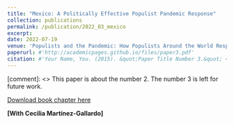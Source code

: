 ```yaml
---
title: "Mexico: A Politically Effective Populist Pandemic Response"
collection: publications
permalink: /publication/2022_03_mexico
excerpt:
date: 2022-07-19
venue: 'Populists and the Pandemic: How Populists Around the World Responded to COVID-19 (Nils Ringe and Lucio Rennó eds.)'
paperurl: #'http://academicpages.github.io/files/paper3.pdf'
citation: #'Your Name, You. (2015). &quot;Paper Title Number 3.&quot; <i>Journal 1</i>. 1(3).'
---
```

[comment]: <> This paper is about the number 2. The number 3 is left for future work.

[Download book chapter here](https://library.oapen.org/bitstream/handle/20.500.12657/57268/9781000634877.pdf?sequence=1#page=50)

**[With Cecilia Martínez-Gallardo]**